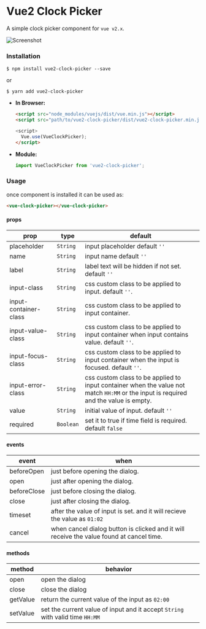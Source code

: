 # Vue2 Clock Picker

A simple clock picker component for `vue v2.x`.


![Screenshot](https://github.com/pencilpix/screenshot.png)

### Installation

```
$ npm install vue2-clock-picker --save
```
or

```
$ yarn add vue2-clock-picker
```

  - __In Browser:__

    ```html
    <script src="node_modules/vuejs/dist/vue.min.js"></script>
    <script src="path/to/vue2-clock-picker/dist/vue2-clock-picker.min.js">

    <script>
      Vue.use(VueClockPicker);
    </script>
    ```

  - __Module:__
      ```js
      import VueClockPicker from 'vue2-clock-picker';
      ```


### Usage

once component is installed it can be used as:

```html
<vue-clock-picker></vue-clock-picker>
```


#### props

prop           | type         | default
---------------|--------------|-------------
placeholder    | `String`     | input placeholder default `''`
name           | `String`     | input name default `''`
label          | `String`     | label text will be hidden if not set. default `''`
input-class    | `String`     | css custom class to be applied to input. default `''`.
input-container-class | `String`| css custom class to be applied to input container.
input-value-class | `String`| css custom class to be applied to input container when input contains value. default `''`.
input-focus-class | `String` | css custom class to be applied to input container when the input is focused. default `''`.
input-error-class | `String` | css custom class to be applied to input container when the value not match `HH:MM` or the input is required and the value is empty.
value                 | `String` | initial value of input. default `''`
required              | `Boolean` | set it to true if time field is required. default `false`



#### events

event           | when
----------------|--------------
beforeOpen      | just before opening the dialog.
open            | just after opening the dialog.
beforeClose     | just before closing the dialog.
close           | just after closing the dialog.
timeset         | after the value of input is set. and it will recieve the value as `01:02`
cancel          | when cancel dialog button is clicked and it will receive the value found at cancel time.




#### methods

method     | behavior
-----------|-----------
open       | open the dialog
close      | close the dialog
getValue   | return the current value of the input as `02:00`
setValue   | set the current value of input and it accept `String` with valid time `HH:MM`

